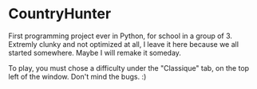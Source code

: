 # CountryHunter
First programming project ever in Python, for school in a group of 3. Extremly clunky and not optimized at all, I leave it here because we all started somewhere. Maybe I will remake it someday.

To play, you must chose a difficulty under the "Classique" tab, on the top left of the window. Don't mind the bugs. :)
